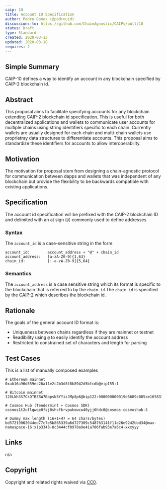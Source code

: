 ```yaml
---
caip: 10
title: Account ID Specification
author: Pedro Gomes (@pedrouid)
discussions-to: https://github.com/ChainAgnostic/CAIPs/pull/10
status: Draft
type: Standard
created: 2020-03-13
updated: 2020-03-18
requires: 2
---
```


## Simple Summary

CAIP-10 defines a way to identify an account in any blockchain specified by CAIP-2 blockchain id.

## Abstract

This proposal aims to facilitate specifying accounts for any blockchain extending CAIP-2 blockchain id specification. This is useful for both decentralized applications and wallets to communicate user accounts for multiple chains using string identifiers specific to each chain. Currently wallets are usually designed for each chain and multi-chain wallets use proprietray data structures to differentiate accounts. This proposal aims to standardize these identifiers for accounts to allow interoperability.

## Motivation

The motivation for proposal stem from designing a chain-agnostic protocol for communication between dapps and wallets that was independent of any blockchain but provide the flexibility to be backwards compatible with existing applications.

## Specification

The account id specification will be prefixed with the CAIP-2 blockchain ID and delimited with an at sign (`@`) commonly used to define addresses.

### Syntax

The `account_id` is a case-sensitive string in the form

```
account_id:        account_address + "@" + chain_id
account_address:   [a-zA-Z0-9]{1,63}
chain_id:          [:-a-zA-Z0-9]{5,64}
```

### Semantics

The `account_address` is a case sensitive string which its format is specific to the blockchain that is referred to by the `chain_id`
The `chain_id` is specified by the [CAIP-2](https://github.com/ChainAgnostic/CAIPs/blob/master/CAIPs/caip-2.md) which describes the blockchain id.

## Rationale

The goals of the general account ID format is:
 - Uniqueness between chains regardless if they are mainnet or testnet
 - Readibility using `@` to easily identify the account address
 - Restricted to constrained set of characters and length for parsing
 
## Test Cases

This is a list of manually composed examples

```
# Ethereum mainnet
0xab16a96d359ec26a11e2c2b3d8f8b8942d5bfcdb@eip155:1

# Bitcoin mainnet 
128Lkh3S7CkDTBZ8W7BbpsN3YYizJMp8p6@bip122:000000000019d6689c085ae165831e93

# Cosmos Hub (Tendermint + Cosmos SDK)
cosmos1t2uflqwqe0fsj0shcfkrvpukewcw40yjj6hdc0@cosmos:cosmoshub-3

# Dummy max length (16+1+47 = 64 chars/bytes)
bd57219062044ed77c7e5b865339a6d727309c548763141f11e26e9242bbd34@max-namespace-16:xip3343-8c3444cf8970a9e41a706fab93e7a6c4-xxxyyy
```

## Links

n/a

## Copyright

Copyright and related rights waived via [CC0](https://creativecommons.org/publicdomain/zero/1.0/).
